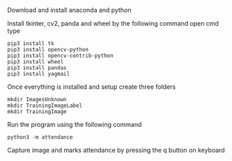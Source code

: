 Download and install anaconda and python

Install tkinter, cv2, panda and wheel by the following command
open cmd type
```
pip3 install tk
pip3 install opencv-python
pip3 install opencv-contrib-python
pip3 install wheel
pip3 install pandas
pip3 install yagmail
```

Once everything is installed and setup create three folders
```
mkdir ImagesUnknown
mkdir TrainingImageLabel
mkdir TrainingImage
```
Run the program using the following command
```
python3 -m attendance
```
Capture image and marks attendance by pressing the q button on keyboard
